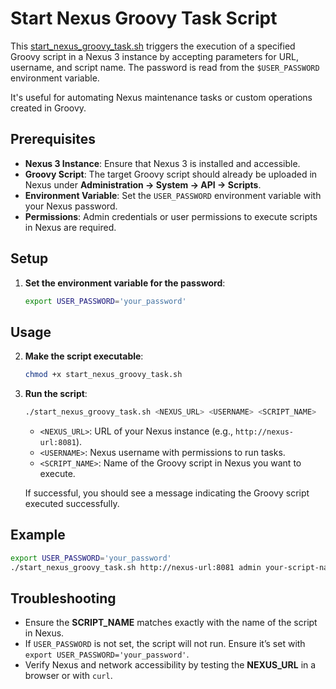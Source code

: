 
# Start Nexus Groovy Task Script

This [start_nexus_groovy_task.sh](start_nexus_groovy_task.sh) triggers the execution of a specified Groovy script in a Nexus 3 instance by accepting parameters for URL, username, and script name. The password is read from the `$USER_PASSWORD` environment variable.

 It's useful for automating Nexus maintenance tasks or custom operations created in Groovy.


## Prerequisites

- **Nexus 3 Instance**: Ensure that Nexus 3 is installed and accessible.
- **Groovy Script**: The target Groovy script should already be uploaded in Nexus under **Administration -> System -> API -> Scripts**.
- **Environment Variable**: Set the `USER_PASSWORD` environment variable with your Nexus password.
- **Permissions**: Admin credentials or user permissions to execute scripts in Nexus are required.

## Setup

1. **Set the environment variable for the password**:
    ```bash
    export USER_PASSWORD='your_password'
    ```

## Usage

2. **Make the script executable**:
    ```bash
    chmod +x start_nexus_groovy_task.sh
    ```

3. **Run the script**:
    ```bash
    ./start_nexus_groovy_task.sh <NEXUS_URL> <USERNAME> <SCRIPT_NAME>
    ```

    - `<NEXUS_URL>`: URL of your Nexus instance (e.g., `http://nexus-url:8081`).
    - `<USERNAME>`: Nexus username with permissions to run tasks.
    - `<SCRIPT_NAME>`: Name of the Groovy script in Nexus you want to execute.

   If successful, you should see a message indicating the Groovy script executed successfully.

## Example

```bash
export USER_PASSWORD='your_password'
./start_nexus_groovy_task.sh http://nexus-url:8081 admin your-script-name
```

## Troubleshooting

- Ensure the **SCRIPT_NAME** matches exactly with the name of the script in Nexus.
- If `USER_PASSWORD` is not set, the script will not run. Ensure it’s set with `export USER_PASSWORD='your_password'`.
- Verify Nexus and network accessibility by testing the **NEXUS_URL** in a browser or with `curl`.

